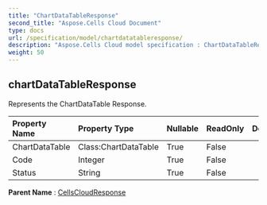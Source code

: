 ```yaml
---
title: "ChartDataTableResponse"
second_title: "Aspose.Cells Cloud Document"
type: docs
url: /specification/model/chartdatatableresponse/
description: "Aspose.Cells Cloud model specification : ChartDataTableResponse. Effortlessly handle Excel and other spreadsheet documents with features like opening, generating, editing, splitting, merging, comparing, and converting."
weight: 50
---
```


## **chartDataTableResponse**

Represents the ChartDataTable Response. 

| Property Name | Property Type | Nullable |  ReadOnly | DefaultValue | Description | 
| :- | :- | :- |:- |  :- | :- |
| ChartDataTable | Class:ChartDataTable | True |  False |  |  |  
| Code | Integer | True |  False |  |  |  
| Status | String | True |  False |  |  |  

**Parent Name** : [CellsCloudResponse](cellscloudresponse)

